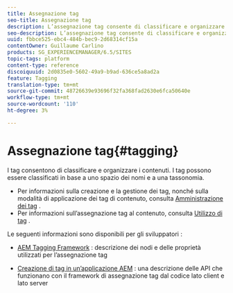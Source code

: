 ```yaml
---
title: Assegnazione tag
seo-title: Assegnazione tag
description: L’assegnazione tag consente di classificare e organizzare i contenuti
seo-description: L’assegnazione tag consente di classificare e organizzare i contenuti
uuid: fbbce525-ebc4-484b-bec9-2d68314cf15a
contentOwner: Guillaume Carlino
products: SG_EXPERIENCEMANAGER/6.5/SITES
topic-tags: platform
content-type: reference
discoiquuid: 2d0835e0-5602-49a9-b9ad-636ce5a8ad2a
feature: Tagging
translation-type: tm+mt
source-git-commit: 48726639e93696f32fa368fad2630e6fca50640e
workflow-type: tm+mt
source-wordcount: '110'
ht-degree: 3%

---
```



# Assegnazione tag{#tagging}

I tag consentono di classificare e organizzare i contenuti. I tag possono essere classificati in base a uno spazio dei nomi e a una tassonomia.

* Per informazioni sulla creazione e la gestione dei tag, nonché sulla modalità di applicazione dei tag di contenuto, consulta [Amministrazione dei tag](/help/sites-administering/tags.md) .
* Per informazioni sull’assegnazione tag al contenuto, consulta [Utilizzo di tag](/help/sites-authoring/tags.md) .

Le seguenti informazioni sono disponibili per gli sviluppatori :

* [AEM Tagging Framework](/help/sites-developing/framework.md) : descrizione dei nodi e delle proprietà utilizzati per l’assegnazione tag

* [Creazione di tag in un’applicazione AEM](/help/sites-developing/building.md) : una descrizione delle API che funzionano con il framework di assegnazione tag dal codice lato client e lato server